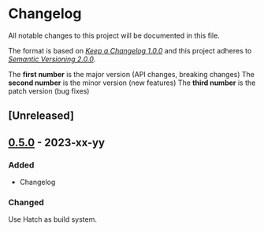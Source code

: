 # Changelog

All notable changes to this project will be documented in this file.

The format is based on [*Keep a Changelog 1.0.0*](https://keepachangelog.com/en/1.0.0/) and this project adheres to [*Semantic Versioning 2.0.0*](https://semver.org/).

The **first number** is the major version (API changes, breaking changes)
The **second number** is the minor version (new features)
The **third number** is the patch version (bug fixes)

<!-- changelog follows -->

## [Unreleased]
## [0.5.0](https://github.com/pederhan/harborapi/tree/harborapi-v0.5.0) - 2023-xx-yy

### Added

- Changelog

### Changed

Use Hatch as build system.

<!-- ### Fixed -->
